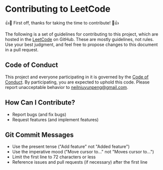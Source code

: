# Contributing to LeetCode

:+1::tada: First off, thanks for taking the time to contribute! :tada::+1:

The following is a set of guidelines for contributing to this project, which are hosted in the [LeetCode](https://github.com/yunpengn/LeetCode) on GitHub. These are mostly guidelines, not rules. Use your best judgment, and feel free to propose changes to this document in a pull request.

## Code of Conduct

This project and everyone participating in it is governed by the [Code of Conduct](CODE_OF_CONDUCT.md). By participating, you are expected to uphold this code. Please report unacceptable behavior to [neilniuyunpeng@gmail.com](mailto:neilniuyunpeng@gmail.com).

## How Can I Contribute?

- Report bugs (and fix bugs)
- Request features (and implement features)

## Git Commit Messages

- Use the present tense ("Add feature" not "Added feature")
- Use the imperative mood ("Move cursor to..." not "Moves cursor to...")
- Limit the first line to 72 characters or less
- Reference issues and pull requests (if necessary) after the first line
